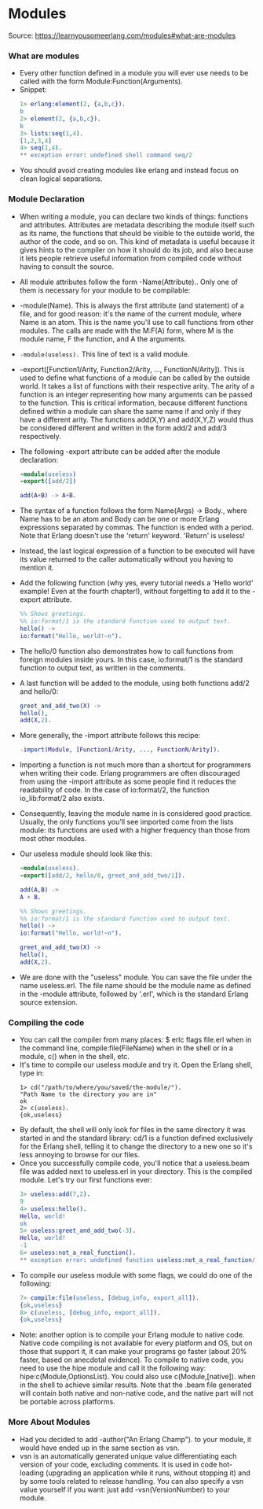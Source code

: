 # Modules

Source: https://learnyousomeerlang.com/modules#what-are-modules

### What are modules

- Every other function defined in a module you will ever use needs to be called with the form Module:Function(Arguments).
- Snippet:
  ```erlang
  1> erlang:element(2, {a,b,c}).
  b
  2> element(2, {a,b,c}).
  b
  3> lists:seq(1,4).
  [1,2,3,4]
  4> seq(1,4).
  ** exception error: undefined shell command seq/2
  ```
- You should avoid creating modules like erlang and instead focus on clean logical separations.

### Module Declaration

- When writing a module, you can declare two kinds of things: functions and attributes. Attributes are metadata describing the module itself such as its name, the functions that should be visible to the outside world, the author of the code, and so on. This kind of metadata is useful because it gives hints to the compiler on how it should do its job, and also because it lets people retrieve useful information from compiled code without having to consult the source.
- All module attributes follow the form -Name(Attribute).. Only one of them is necessary for your module to be compilable:
- -module(Name).
  This is always the first attribute (and statement) of a file, and for good reason: it's the name of the current module, where Name is an atom. This is the name you'll use to call functions from other modules. The calls are made with the M:F(A) form, where M is the module name, F the function, and A the arguments.
- `-module(useless).` This line of text is a valid module.
- -export([Function1/Arity, Function2/Arity, ..., FunctionN/Arity]).
  This is used to define what functions of a module can be called by the outside world. It takes a list of functions with their respective arity. The arity of a function is an integer representing how many arguments can be passed to the function. This is critical information, because different functions defined within a module can share the same name if and only if they have a different arity. The functions add(X,Y) and add(X,Y,Z) would thus be considered different and written in the form add/2 and add/3 respectively.
- The following -export attribute can be added after the module declaration:

  ```erlang
  -module(useless)
  -export([add/2])

  add(A+B) -> A+B.
  ```

- The syntax of a function follows the form Name(Args) -> Body., where Name has to be an atom and Body can be one or more Erlang expressions separated by commas. The function is ended with a period. Note that Erlang doesn't use the 'return' keyword. 'Return' is useless!
- Instead, the last logical expression of a function to be executed will have its value returned to the caller automatically without you having to mention it.
- Add the following function (why yes, every tutorial needs a 'Hello world' example! Even at the fourth chapter!), without forgetting to add it to the -export attribute.
  ```erlang
  %% Shows greetings.
  %% io:format/1 is the standard function used to output text.
  hello() ->
  io:format("Hello, world!~n").
  ```
- The hello/0 function also demonstrates how to call functions from foreign modules inside yours. In this case, io:format/1 is the standard function to output text, as written in the comments.
- A last function will be added to the module, using both functions add/2 and hello/0:
  ```erlang
  greet_and_add_two(X) ->
  hello(),
  add(X,2).
  ```
- More generally, the -import attribute follows this recipe:
  ```erlang
  -import(Module, [Function1/Arity, ..., FunctionN/Arity]).
  ```
- Importing a function is not much more than a shortcut for programmers when writing their code. Erlang programmers are often discouraged from using the -import attribute as some people find it reduces the readability of code. In the case of io:format/2, the function io_lib:format/2 also exists.
- Consequently, leaving the module name in is considered good practice. Usually, the only functions you'll see imported come from the lists module: its functions are used with a higher frequency than those from most other modules.
- Our useless module should look like this:

  ```erlang
  -module(useless).
  -export([add/2, hello/0, greet_and_add_two/1]).

  add(A,B) ->
  A + B.

  %% Shows greetings.
  %% io:format/1 is the standard function used to output text.
  hello() ->
  io:format("Hello, world!~n").

  greet_and_add_two(X) ->
  hello(),
  add(X,2).
  ```

- We are done with the "useless" module. You can save the file under the name useless.erl. The file name should be the module name as defined in the -module attribute, followed by '.erl', which is the standard Erlang source extension.

### Compiling the code

- You can call the compiler from many places: $ erlc flags file.erl when in the command line, compile:file(FileName) when in the shell or in a module, c() when in the shell, etc.
- It's time to compile our useless module and try it. Open the Erlang shell, type in:
  ```shell
  1> cd("/path/to/where/you/saved/the-module/").
  "Path Name to the directory you are in"
  ok
  2> c(useless).
  {ok,useless}
  ```
- By default, the shell will only look for files in the same directory it was started in and the standard library: cd/1 is a function defined exclusively for the Erlang shell, telling it to change the directory to a new one so it's less annoying to browse for our files.
- Once you successfully compile code, you'll notice that a useless.beam file was added next to useless.erl in your directory. This is the compiled module. Let's try our first functions ever:
  ```erlang
  3> useless:add(7,2).
  9
  4> useless:hello().
  Hello, world!
  ok
  5> useless:greet_and_add_two(-3).
  Hello, world!
  -1
  6> useless:not_a_real_function().
  ** exception error: undefined function useless:not_a_real_function/0
  ```
- To compile our useless module with some flags, we could do one of the following:
  ```erlang
  7> compile:file(useless, [debug_info, export_all]).
  {ok,useless}
  8> c(useless, [debug_info, export_all]).
  {ok,useless}
  ```
- Note: another option is to compile your Erlang module to native code. Native code compiling is not available for every platform and OS, but on those that support it, it can make your programs go faster (about 20% faster, based on anecdotal evidence). To compile to native code, you need to use the hipe module and call it the following way: hipe:c(Module,OptionsList). You could also use c(Module,[native]). when in the shell to achieve similar results. Note that the .beam file generated will contain both native and non-native code, and the native part will not be portable across platforms.

### More About Modules

- Had you decided to add -author("An Erlang Champ"). to your module, it would have ended up in the same section as vsn.
- vsn is an automatically generated unique value differentiating each version of your code, excluding comments. It is used in code hot-loading (upgrading an application while it runs, without stopping it) and by some tools related to release handling. You can also specify a vsn value yourself if you want: just add -vsn(VersionNumber) to your module.
